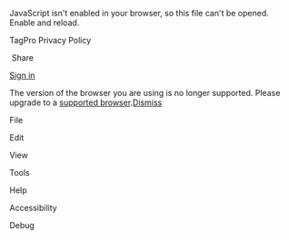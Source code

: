 JavaScript isn't enabled in your browser, so this file can't be opened. Enable and reload.

  

[](https://docs.google.com/document/?usp=docs_web "Docs home")

TagPro Privacy Policy

 Share

[Sign in](https://accounts.google.com/ServiceLogin?service=wise&passive=1209600&osid=1&continue=https://docs.google.com/document/d/1yPGNGaHY5JNh1UGVmtMGz8cDZalgGoOMCNgjnKThpPo/edit&followup=https://docs.google.com/document/d/1yPGNGaHY5JNh1UGVmtMGz8cDZalgGoOMCNgjnKThpPo/edit&ltmpl=docs&ec=GAZAGQ)

The version of the browser you are using is no longer supported. Please upgrade to a [supported browser](https://support.google.com/docs/answer/2375082?hl=en_GB).[Dismiss](#)

  

File

Edit

View

Tools

Help

Accessibility

Debug